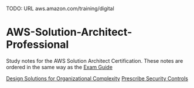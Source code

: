 TODO: URL aws.amazon.com/training/digital

# AWS-Solution-Architect-Professional
Study notes for the AWS Solution Architect Certification. These notes are ordered in the same way as the [Exam Guide](https://d1.awsstatic.com/training-and-certification/docs-sa-pro/AWS-Certified-Solutions-Architect-Professional_Exam-Guide.pdf)


[Design Solutions for Organizational Complexity](design-solutions-for-organizational-complexity.md)
[Prescribe Security Controls](prescribe-security-controls.md)
